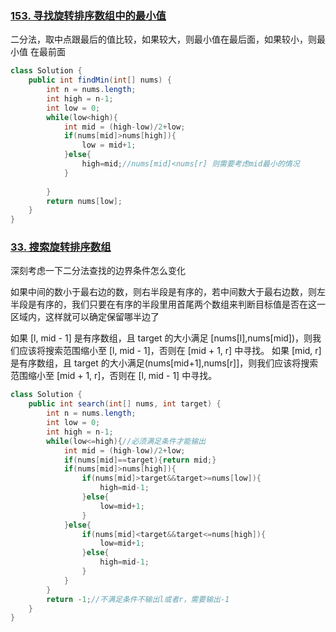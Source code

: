 ### [153. 寻找旋转排序数组中的最小值](https://leetcode-cn.com/problems/find-minimum-in-rotated-sorted-array/)

二分法，取中点跟最后的值比较，如果较大，则最小值在最后面，如果较小，则最小值 在最前面

```java
class Solution {
    public int findMin(int[] nums) {
        int n = nums.length;
        int high = n-1;
        int low = 0;
        while(low<high){
            int mid = (high-low)/2+low;
            if(nums[mid]>nums[high]){
                low = mid+1;
            }else{
                high=mid;//nums[mid]<nums[r] 则需要考虑mid最小的情况
            }
            
        }
        return nums[low];
    }
}
```

### [33. 搜索旋转排序数组](https://leetcode-cn.com/problems/search-in-rotated-sorted-array/)

深刻考虑一下二分法查找的边界条件怎么变化

如果中间的数小于最右边的数，则右半段是有序的，若中间数大于最右边数，则左半段是有序的，我们只要在有序的半段里用首尾两个数组来判断目标值是否在这一区域内，这样就可以确定保留哪半边了

如果 [l, mid - 1] 是有序数组，且 target 的大小满足 [nums[l],nums[mid])，则我们应该将搜索范围缩小至 [l, mid - 1]，否则在 [mid + 1, r] 中寻找。
		如果 [mid, r] 是有序数组，且 target 的大小满足(nums[mid+1],nums[r]]，则我们应该将搜索范围缩小至 [mid + 1, r]，否则在 [l, mid - 1] 中寻找。

```java
class Solution {
    public int search(int[] nums, int target) {
        int n = nums.length;
        int low = 0;
        int high = n-1;
        while(low<=high){//必须满足条件才能输出
            int mid = (high-low)/2+low;
            if(nums[mid]==target){return mid;}
            if(nums[mid]>nums[high]){
                if(nums[mid]>target&&target>=nums[low]){
                    high=mid-1;
                }else{
                    low=mid+1;
                }
            }else{
                if(nums[mid]<target&&target<=nums[high]){
                    low=mid+1;
                }else{
                    high=mid-1;
                }
            }
        }
        return -1;//不满足条件不输出l或者r，需要输出-1
    }
}
```

